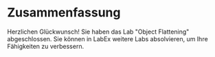 # Zusammenfassung

Herzlichen Glückwunsch! Sie haben das Lab "Object Flattening" abgeschlossen. Sie können in LabEx weitere Labs absolvieren, um Ihre Fähigkeiten zu verbessern.
